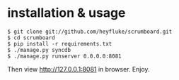# installation & usage

    $ git clone git://github.com/heyfluke/scrumboard.git
    $ cd scrumboard
    $ pip install -r requirements.txt
    $ ./manage.py syncdb
    $ ./manage.py runserver 0.0.0.0:8081

Then view http://127.0.0.1:8081 in browser. Enjoy.
